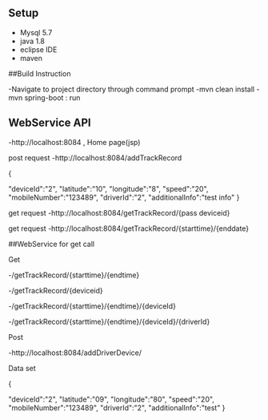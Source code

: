 ## Setup
-  Mysql 5.7
-  java 1.8
-  eclipse IDE
-  maven


##Build Instruction

-Navigate to project directory through command prompt
-mvn clean install
-mvn spring-boot : run


## WebService API  


-http://localhost:8084 , Home page(jsp)


post request
-http://localhost:8084/addTrackRecord

{
 
 "deviceId":"2",
  "latitude":"10",
  "longitude":"8",
  "speed":"20",
  "mobileNumber":"123489",
  "driverId":"2",
  "additionalInfo":"test info"
}

get request
-http://localhost:8084/getTrackRecord/{pass deviceid}

get request
-http://localhost:8084/getTrackRecord/{starttime}/{enddate}


##WebService for get call

Get

-/getTrackRecord/{starttime}/{endtime}

-/getTrackRecord/{deviceid}

-/getTrackRecord/{starttime}/{endtime}/{deviceId}

-/getTrackRecord/{starttime}/{endtime}/{deviceId}/{driverId}


Post

-http://localhost:8084/addDriverDevice/

Data set

{
 
 "deviceId":"2",
  "latitude":"09",
  "longitude":"80",
  "speed":"20",
  "mobileNumber":"123489",
  "driverId":"2",
  "additionalInfo":"test"
}


